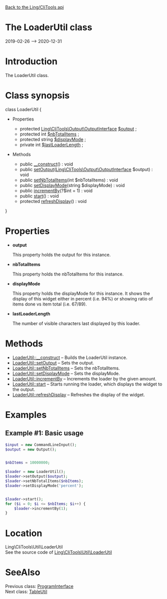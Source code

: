 [Back to the Ling/CliTools api](https://github.com/lingtalfi/CliTools/blob/master/doc/api/Ling/CliTools.md)



The LoaderUtil class
================
2019-02-26 --> 2020-12-31






Introduction
============

The LoaderUtil class.



Class synopsis
==============


class <span class="pl-k">LoaderUtil</span>  {

- Properties
    - protected [Ling\CliTools\Output\OutputInterface](https://github.com/lingtalfi/CliTools/blob/master/doc/api/Ling/CliTools/Output/OutputInterface.md) [$output](#property-output) ;
    - protected int [$nbTotalItems](#property-nbTotalItems) ;
    - protected string [$displayMode](#property-displayMode) ;
    - private int [$lastLoaderLength](#property-lastLoaderLength) ;

- Methods
    - public [__construct](https://github.com/lingtalfi/CliTools/blob/master/doc/api/Ling/CliTools/Util/LoaderUtil/__construct.md)() : void
    - public [setOutput](https://github.com/lingtalfi/CliTools/blob/master/doc/api/Ling/CliTools/Util/LoaderUtil/setOutput.md)([Ling\CliTools\Output\OutputInterface](https://github.com/lingtalfi/CliTools/blob/master/doc/api/Ling/CliTools/Output/OutputInterface.md) $output) : void
    - public [setNbTotalItems](https://github.com/lingtalfi/CliTools/blob/master/doc/api/Ling/CliTools/Util/LoaderUtil/setNbTotalItems.md)(int $nbTotalItems) : void
    - public [setDisplayMode](https://github.com/lingtalfi/CliTools/blob/master/doc/api/Ling/CliTools/Util/LoaderUtil/setDisplayMode.md)(string $displayMode) : void
    - public [incrementBy](https://github.com/lingtalfi/CliTools/blob/master/doc/api/Ling/CliTools/Util/LoaderUtil/incrementBy.md)(?$int = 1) : void
    - public [start](https://github.com/lingtalfi/CliTools/blob/master/doc/api/Ling/CliTools/Util/LoaderUtil/start.md)() : void
    - protected [refreshDisplay](https://github.com/lingtalfi/CliTools/blob/master/doc/api/Ling/CliTools/Util/LoaderUtil/refreshDisplay.md)() : void

}




Properties
=============

- <span id="property-output"><b>output</b></span>

    This property holds the output for this instance.
    
    

- <span id="property-nbTotalItems"><b>nbTotalItems</b></span>

    This property holds the nbTotalItems for this instance.
    
    

- <span id="property-displayMode"><b>displayMode</b></span>

    This property holds the displayMode for this instance.
    It shows the display of this widget either in percent (i.e. 94%) or showing ratio of items done vs item total (i.e. 67/89).
    
    

- <span id="property-lastLoaderLength"><b>lastLoaderLength</b></span>

    The number of visible characters last displayed by this loader.
    
    



Methods
==============

- [LoaderUtil::__construct](https://github.com/lingtalfi/CliTools/blob/master/doc/api/Ling/CliTools/Util/LoaderUtil/__construct.md) &ndash; Builds the LoaderUtil instance.
- [LoaderUtil::setOutput](https://github.com/lingtalfi/CliTools/blob/master/doc/api/Ling/CliTools/Util/LoaderUtil/setOutput.md) &ndash; Sets the output.
- [LoaderUtil::setNbTotalItems](https://github.com/lingtalfi/CliTools/blob/master/doc/api/Ling/CliTools/Util/LoaderUtil/setNbTotalItems.md) &ndash; Sets the nbTotalItems.
- [LoaderUtil::setDisplayMode](https://github.com/lingtalfi/CliTools/blob/master/doc/api/Ling/CliTools/Util/LoaderUtil/setDisplayMode.md) &ndash; Sets the displayMode.
- [LoaderUtil::incrementBy](https://github.com/lingtalfi/CliTools/blob/master/doc/api/Ling/CliTools/Util/LoaderUtil/incrementBy.md) &ndash; Increments the loader by the given amount.
- [LoaderUtil::start](https://github.com/lingtalfi/CliTools/blob/master/doc/api/Ling/CliTools/Util/LoaderUtil/start.md) &ndash; Starts running the loader, which displays the widget to the output.
- [LoaderUtil::refreshDisplay](https://github.com/lingtalfi/CliTools/blob/master/doc/api/Ling/CliTools/Util/LoaderUtil/refreshDisplay.md) &ndash; Refreshes the display of the widget.


Examples
==========

Example #1: Basic usage
---------------



```php
$input = new CommandLineInput();
$output = new Output();


$nbItems = 10000000;

$loader = new LoaderUtil();
$loader->setOutput($output);
$loader->setNbTotalItems($nbItems);
$loader->setDisplayMode('percent');


$loader->start();
for ($i = 0; $i <= $nbItems; $i++) {
    $loader->incrementBy(1);
}

```




Location
=============
Ling\CliTools\Util\LoaderUtil<br>
See the source code of [Ling\CliTools\Util\LoaderUtil](https://github.com/lingtalfi/CliTools/blob/master/Util/LoaderUtil.php)



SeeAlso
==============
Previous class: [ProgramInterface](https://github.com/lingtalfi/CliTools/blob/master/doc/api/Ling/CliTools/Program/ProgramInterface.md)<br>Next class: [TableUtil](https://github.com/lingtalfi/CliTools/blob/master/doc/api/Ling/CliTools/Util/TableUtil.md)<br>
